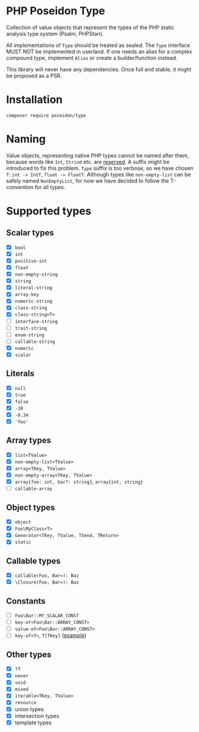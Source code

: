 # PHP Poseidon Type

Collection of value objects that represent the types of the PHP static analysis type system (Psalm, PHPStan).

All implementations of `Type` should be treated as sealed. The `Type` interface MUST NOT be implemented in userland.
If one needs an alias for a complex compound type, implement `Alias` or create a builder/function instead.

This library will never have any dependencies. Once full and stable, it might be proposed as a PSR.

# Installation

```
composer require poseidon/type
```

# Naming

Value objects, representing native PHP types cannot be named after them, because words like `Int`, `Strind` etc. are [reserved](https://www.php.net/manual/en/reserved.php).
A suffix might be introduced to fix this problem. `Type` suffix is too verbose, so we have chosen `T`: `int -> IntT`, `float -> FloatT`.
Although types like `non-empty-list` can be safely named `NonEmptyList`, for now we have decided to follow the T-convention for all types.

# Supported types

## Scalar types

- [x] `bool`
- [x] `int`
- [x] `positive-int`
- [x] `float`
- [x] `non-empty-string`
- [x] `string`
- [x] `literal-string`
- [x] `array-key`
- [x] `numeric-string`
- [x] `class-string`
- [x] `class-string<T>`
- [ ] `interface-string`
- [ ] `trait-string`
- [ ] `enum-string`
- [ ] `callable-string`
- [x] `numeric`
- [x] `scalar`

## Literals

- [x] `null`
- [x] `true`
- [x] `false`
- [x] `-10`
- [x] `-0.34`
- [x] `'foo'`

## Array types

- [x] `list<TValue>`
- [x] `non-empty-list<TValue>`
- [x] `array<TKey, TValue>`
- [x] `non-empty-array<TKey, TValue>`
- [x] `array{foo: int, bar?: string}`, `array{int, string}`
- [ ] `callable-array`

## Object types

- [x] `object`
- [x] `Foo\MyClass<T>`
- [x] `Generator<TKey, TValue, TSend, TReturn>`
- [x] `static`

## Callable types

- [x] `callable(Foo, Bar=): Baz`
- [x] `\Closure(Foo, Bar=): Baz`

## Constants

- [ ] `Foo\Bar::MY_SCALAR_CONST`
- [ ] `key-of<Foo\Bar::ARRAY_CONST>`
- [ ] `value-of<Foo\Bar::ARRAY_CONST>`
- [ ] `key-of<T>`, `T[TKey]` ([example](https://psalm.dev/r/3e935ed485)) 

## Other types

- [x] `?T`
- [x] `never`
- [x] `void`
- [x] `mixed`
- [x] `iterable<TKey, TValue>`
- [x] `resource`
- [x] union types
- [x] intersection types
- [x] template types
